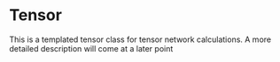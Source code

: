 # Tensor
This is a templated tensor class for tensor network calculations. A more detailed description will come at a later point
